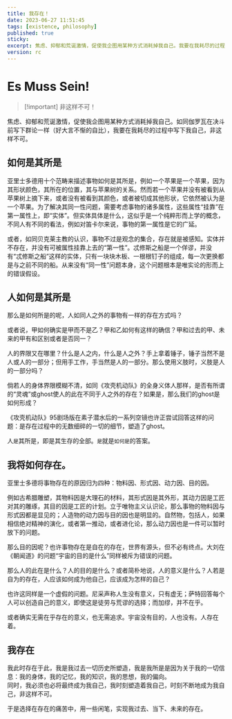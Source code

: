 ```yaml
---
title: 我存在！
date: 2023-06-27 11:51:45
tags: [existence, philosophy]
published: true
sticky:
excerpt: 焦虑、抑郁和荒诞激情，促使我企图用某种方式消耗掉我自己。我要在我耗尽的过程中写下我自己，非这样不可。
version: rc
---
```


# Es Muss Sein!
> [!important] 非这样不可！

焦虑、抑郁和荒诞激情，促使我企图用某种方式消耗掉我自己。如同伽罗瓦在决斗前写下群论一样（好大言不惭的自比），我要在我耗尽的过程中写下我自己，非这样不可。

<!-- more -->

## 如何是其所是

亚里士多德用十个范畴来描述事物如何是其所是，例如一个苹果是一个苹果，因为其形状颜色，其所在的位置，其与苹果树的关系。然而若一个苹果并没有被看到从苹果树上摘下来，或者没有被看到其颜色，或者被切成其他形状，它依然被认为是一个苹果。为了解决其同一性问题，需要考虑事物的诸多属性，这些属性“挂靠”在第一属性上，即“实体”。但实体具体是什么，这似乎是一个纯粹形而上学的概念，不同人有不同的看法，例如对笛卡尔来说，事物的第一属性是它的广延。

或者，如同贝克莱主教的认识，事物不过是观念的集合，存在就是被感知。实体并不存在，并没有可被属性挂靠上去的“第一性”。忒修斯之船是一个佯谬，并没有“忒修斯之船”这样的实体，只有一块块木板、一根根钉子的组成，每一次更换都是与之前不同的船。从来没有“同一性”问题本身，这个问题根本是唯实论的形而上的错误假设。

## 人如何是其所是

那么是如何所是的呢，人如同人之外的事物有一样的存在方式吗？

或者说，甲如何确实是甲而不是乙？甲和乙如何有这样的确信？甲和过去的甲、未来的甲有和区别或者是否同一？

人的界限又在哪里？什么是人之内，什么是人之外？手上拿着锤子，锤子当然不是人或人的一部分；但用手工作，手当然是人的一部分。那么使用义肢时，义肢是人的一部分吗？

倘若人的身体界限模糊不清，如同《攻壳机动队》的全身义体人那样，是否有所谓的“灵魂”或ghost使人的此在不同于人之外的存在？如果是，那么我们的ghost是如何形成？

《攻壳机动队》95剧场版在素子潜水后的一系列空镜也许正尝试回答这样的问题：是存在过程中的无数细碎的一切的细节，塑造了ghost。

人`是`其所是，即是其生存的全部。`是`就是`如何是`的答案。

## 我将如何存在。

亚里士多德将事物存在的原因归为四种：物料因、形式因、动力因、目的因。

例如古希腊雕塑，其物料因是大理石的材料，其形式因是其外形，其动力因是工匠对其的雕琢，其目的因是工匠的计划。立于唯物主义认识论，那么事物的物料因与形式因都是显见的；人造物的动力因与目的因也是明显的。自然物，包括人，如果相信绝对精神的演化，或者第一推动，或者进化论，那么动力因也是一件可以暂时放下的问题。

那么目的因呢？也许事物存在是自在的存在，世界有源头，但不必有终点。大刘在《朝闻道》的问题“宇宙的目的是什么”同样被斥为错误的问题。

那么人的此在是什么？人的目的是什么？或者简朴地说，人的意义是什么？人若是自为的存在，人应该如何成为他自己，应该成为怎样的自己？

也许这同样是一个虚假的问题。尼采声称人生没有意义，只有虚无；萨特回答每个人可以创造自己的意义，即使这是徒劳与荒谬的选择；而加缪，并不在乎。

或者确实无需在乎存在的意义，也无需追求。宇宙没有目的，人也没有。人存在着。

## 我存在

我此时存在于此，我是我过去一切历史所塑造，我是我所是是因为关于我的一切信息：我的身体，我的记忆，我的知识，我的思想，我的偏向。  
同时，我必须也必将最终成为我自己，我时刻塑造着我自己，时刻不断地成为我自己，非这样不可。

于是选择在存在的痛苦中，用一些闲笔，实现我过去、当下、未来的存在。
